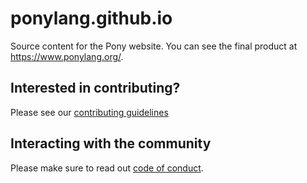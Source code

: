 # ponylang.github.io

Source content for the Pony website. You can see the final product at https://www.ponylang.org/.

## Interested in contributing?

Please see our [contributing guidelines](CONTRIBUTING.md)

## Interacting with the community

Please make sure to read out [code of conduct](CODE_OF_CONDUCT.md).

